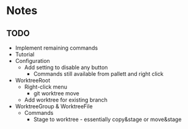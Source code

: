 # Notes

## TODO

* Implement remaining commands
* Tutorial
* Configuration
	* Add setting to disable any button
		* Commands still available from pallett and right click
* WorktreeRoot
	* Right-click menu
		* git worktree move <worktree> <new-path>
  * Add worktree for existing branch
* WorktreeGroup & WorktreeFile
	* Commands
		* Stage to worktree - essentially copy&stage or move&stage
